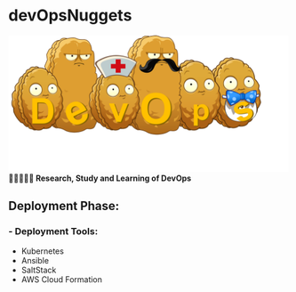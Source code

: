 # devOpsNuggets
![Alt text](/logo.png "devOpsNuggets")
**:eyes::blue_book::pencil::thought_balloon::blue_book: Research, Study and Learning of DevOps**
## Deployment Phase:
### - Deployment Tools:
* Kubernetes
* Ansible
* SaltStack
* AWS Cloud Formation
